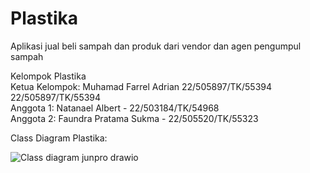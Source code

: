 # Plastika
Aplikasi jual beli sampah dan produk dari vendor dan agen pengumpul sampah  

Kelompok Plastika  
Ketua Kelompok: Muhamad Farrel Adrian 22/505897/TK/55394  22/505897/TK/55394   
Anggota 1: Natanael Albert - 22/503184/TK/54968  
Anggota 2: Faundra Pratama Sukma - 22/505520/TK/55323  

Class Diagram Plastika:

![Class diagram junpro drawio](https://github.com/user-attachments/assets/e5c5e30f-b467-47d9-9d6b-0938d07e6797)
